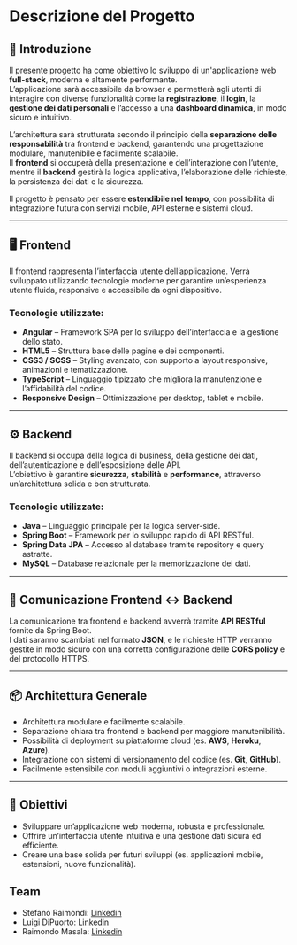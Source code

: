 # Descrizione del Progetto

## 🧾 Introduzione

Il presente progetto ha come obiettivo lo sviluppo di un'applicazione web **full-stack**, moderna e altamente performante.  
L’applicazione sarà accessibile da browser e permetterà agli utenti di interagire con diverse funzionalità come la **registrazione**, il **login**, la **gestione dei dati personali** e l’accesso a una **dashboard dinamica**, in modo sicuro e intuitivo.

L’architettura sarà strutturata secondo il principio della **separazione delle responsabilità** tra frontend e backend, garantendo una progettazione modulare, manutenibile e facilmente scalabile.  
Il **frontend** si occuperà della presentazione e dell’interazione con l’utente, mentre il **backend** gestirà la logica applicativa, l’elaborazione delle richieste, la persistenza dei dati e la sicurezza.

Il progetto è pensato per essere **estendibile nel tempo**, con possibilità di integrazione futura con servizi mobile, API esterne e sistemi cloud.

---

## 🖥️ Frontend

Il frontend rappresenta l’interfaccia utente dell’applicazione. Verrà sviluppato utilizzando tecnologie moderne per garantire un’esperienza utente fluida, responsive e accessibile da ogni dispositivo.

### Tecnologie utilizzate:

- **Angular** – Framework SPA per lo sviluppo dell’interfaccia e la gestione dello stato.
- **HTML5** – Struttura base delle pagine e dei componenti.
- **CSS3 / SCSS** – Styling avanzato, con supporto a layout responsive, animazioni e tematizzazione.
- **TypeScript** – Linguaggio tipizzato che migliora la manutenzione e l’affidabilità del codice.
- **Responsive Design** – Ottimizzazione per desktop, tablet e mobile.

---

## ⚙️ Backend

Il backend si occupa della logica di business, della gestione dei dati, dell’autenticazione e dell’esposizione delle API.  
L’obiettivo è garantire **sicurezza**, **stabilità** e **performance**, attraverso un’architettura solida e ben strutturata.

### Tecnologie utilizzate:

- **Java** – Linguaggio principale per la logica server-side.
- **Spring Boot** – Framework per lo sviluppo rapido di API RESTful.
- **Spring Data JPA** – Accesso al database tramite repository e query astratte.
- **MySQL** – Database relazionale per la memorizzazione dei dati.

---

## 🔗 Comunicazione Frontend ↔ Backend

La comunicazione tra frontend e backend avverrà tramite **API RESTful** fornite da Spring Boot.  
I dati saranno scambiati nel formato **JSON**, e le richieste HTTP verranno gestite in modo sicuro con una corretta configurazione delle **CORS policy** e del protocollo HTTPS.

---

## 📦 Architettura Generale

- Architettura modulare e facilmente scalabile.
- Separazione chiara tra frontend e backend per maggiore manutenibilità.
- Possibilità di deployment su piattaforme cloud (es. **AWS**, **Heroku**, **Azure**).
- Integrazione con sistemi di versionamento del codice (es. **Git**, **GitHub**).
- Facilmente estensibile con moduli aggiuntivi o integrazioni esterne.

---

## 🚀 Obiettivi

- Sviluppare un’applicazione web moderna, robusta e professionale.
- Offrire un’interfaccia utente intuitiva e una gestione dati sicura ed efficiente.
- Creare una base solida per futuri sviluppi (es. applicazioni mobile, estensioni, nuove funzionalità).

## Team

- Stefano Raimondi: [Linkedin](https://www.linkedin.com/in/stefano-raimondi-prog/)
- Luigi DiPuorto: [Linkedin](https://www.linkedin.com/in/luigi-di-puorto-046136318/)
- Raimondo Masala: [Linkedin](https://www.linkedin.com/in/raimondo-masala-9954b826a/)

